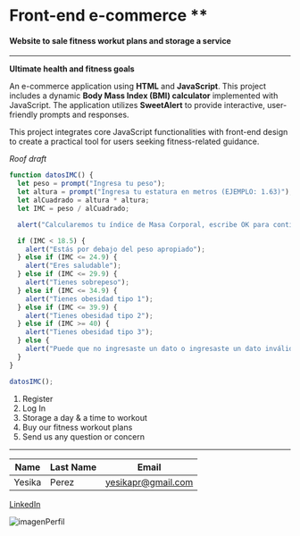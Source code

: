 # Front-end e-commerce \*\*

#### Website to sale fitness workut plans and storage a service

---

**Ultimate health and fitness goals**

An e-commerce application using **HTML** and **JavaScript**. This project includes a dynamic **Body Mass Index (BMI) calculator** implemented with JavaScript. The application utilizes **SweetAlert** to provide interactive, user-friendly prompts and responses.

This project integrates core JavaScript functionalities with front-end design to create a practical tool for users seeking fitness-related guidance.


_Roof draft_

```javascript
function datosIMC() {
  let peso = prompt("Ingresa tu peso");
  let altura = prompt("Ingresa tu estatura en metros (EJEMPLO: 1.63)");
  let alCuadrado = altura * altura;
  let IMC = peso / alCuadrado;

  alert("Calcularemos tu índice de Masa Corporal, escribe OK para continuar");

  if (IMC < 18.5) {
    alert("Estás por debajo del peso apropiado");
  } else if (IMC <= 24.9) {
    alert("Eres saludable");
  } else if (IMC <= 29.9) {
    alert("Tienes sobrepeso");
  } else if (IMC <= 34.9) {
    alert("Tienes obesidad tipo 1");
  } else if (IMC <= 39.9) {
    alert("Tienes obesidad tipo 2");
  } else if (IMC >= 40) {
    alert("Tienes obesidad tipo 3");
  } else {
    alert("Puede que no ingresaste un dato o ingresaste un dato inválido");
  }
}

datosIMC();
```

1. Register
2. Log In
3. Storage a day & a time to workout
4. Buy our fitness workout plans
5. Send us any question or concern

---

| Name   | Last Name | Email              |
| ------ | --------- | ------------------ |
| Yesika | Perez     | yesikapr@gmail.com |

[LinkedIn](https://www.linkedin.com/in/yesikaperezravelo/)

![imagenPerfil](https://firebasestorage.googleapis.com/v0/b/productyesfitness.appspot.com/o/fitnessProducts.png?alt=media&token=673220bd-90ca-46d0-bb5e-fc13a54f5ac7)
